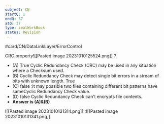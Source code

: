 ```yaml
---
subject: CN
startQ: 1
endQ: 37
atQ: 37
type: zealWorkBook
status: Revision
---
```

#card/CN/DataLinkLayer/ErrorControl

CRC property![[Pasted image 20231010125524.png]]
?
- (A) True Cyclic Redundancy Check (CRC) may be used in any situation where a Checksum used.
- (B) Cyclic Redundancy Check may detect single bit errors in a stream of bits with unknown length. True
- (C) false :It may possible two files containing different bit patterns have sameCyclic Redundancy Check value.
- (D) false Cyclic Redundancy Check can't encrypts file contents.
- **Answer is (A)&(B)** <!--SR:!2023-12-07,27,250-->


![[Pasted image 20231010131314.png]]::![[Pasted image 20231010131341.png]] <!--SR:!2023-11-18,9,230-->


